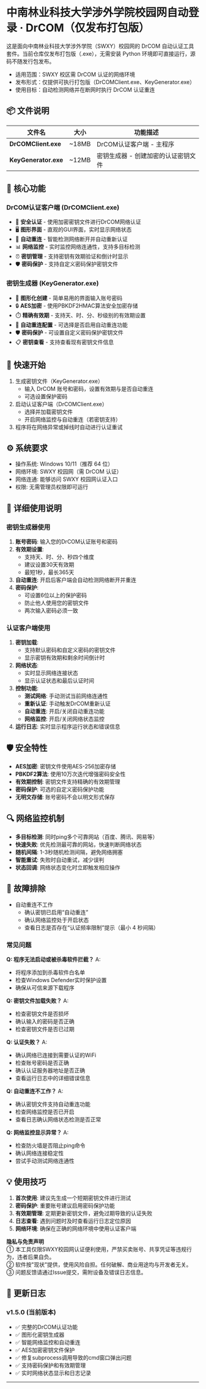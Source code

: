 # 中南林业科技大学涉外学院校园网自动登录 · DrCOM（仅发布打包版）

这是面向中南林业科技大学涉外学院（SWXY）校园网的 DrCOM 自动认证工具套件。当前仓库仅发布打包版（.exe），无需安装 Python 环境即可直接运行，源码不随发行包发布。

- 适用范围：SWXY 校区需 DrCOM 认证的网络环境
- 发布形式：仅提供可执行打包版（DrCOMClient.exe、KeyGenerator.exe）
- 使用目标：自动检测网络并在断网时执行 DrCOM 认证重连

## 📦 文件说明

| 文件名 | 大小 | 功能描述 |
|--------|------|----------|
| **DrCOMClient.exe** | ~18MB | DrCOM认证客户端 - 主程序 |
| **KeyGenerator.exe** | ~12MB | 密钥生成器 - 创建加密的认证密钥文件 |

## 🌟 核心功能

### DrCOM认证客户端 (DrCOMClient.exe)
- 🔐 **安全认证** - 使用加密密钥文件进行DrCOM网络认证
- 🖥️ **图形界面** - 直观的GUI界面，实时显示网络状态
- 🔄 **自动重连** - 智能检测网络断开并自动重新认证
- 📊 **网络监控** - 实时监控网络连通性，支持多目标检测
- ⏰ **密钥管理** - 支持密钥有效期验证和倒计时显示
- 🛡️ **密码保护** - 支持自定义密码保护密钥文件

### 密钥生成器 (KeyGenerator.exe)
- 📝 **图形化创建** - 简单易用的界面输入账号密码
- 🔒 **AES加密** - 使用PBKDF2HMAC算法安全加密存储
- ⏱️ **精确有效期** - 支持天、时、分、秒级别的有效期设置
- 🔄 **自动重连配置** - 可选择是否启用自动重连功能
- 🛡️ **密码保护** - 可设置自定义密码保护密钥文件
- 📋 **密钥查看** - 支持查看现有密钥文件信息

## 🚀 快速开始

1. 生成密钥文件（KeyGenerator.exe）
   - 输入 DrCOM 账号和密码，设置有效期与是否自动重连
   - 可选设置保护密码
2. 启动认证客户端（DrCOMClient.exe）
   - 选择并加载密钥文件
   - 开启网络监控与自动重连（若密钥支持）
3. 程序将在网络异常或掉线时自动进行认证重试

## ⚙️ 系统要求

- 操作系统: Windows 10/11（推荐 64 位）
- 网络环境: SWXY 校园网（需 DrCOM 认证）
- 网络连通: 能够访问 SWXY 校园网认证入口
- 权限: 无需管理员权限即可运行

## 🔧 详细使用说明

### 密钥生成器使用
1. **账号密码**: 输入您的DrCOM认证账号和密码
2. **有效期设置**: 
   - 支持天、时、分、秒四个维度
   - 建议设置30天有效期
   - 最短1秒，最长365天
3. **自动重连**: 开启后客户端会自动检测网络断开并重连
4. **密码保护**: 
   - 可设置6位以上的保护密码
   - 防止他人使用您的密钥文件
   - 两次输入密码必须一致

### 认证客户端使用
1. **密钥加载**: 
   - 支持默认密码和自定义密码的密钥文件
   - 显示密钥有效期和剩余时间倒计时
2. **网络状态**: 
   - 实时显示网络连接状态
   - 显示认证状态和最后认证时间
3. **控制功能**:
   - **测试网络**: 手动测试当前网络连通性
   - **重新认证**: 手动触发DrCOM重新认证
   - **自动重连**: 开启/关闭自动重连功能
   - **网络监控**: 开启/关闭网络状态监控
4. **运行日志**: 实时显示程序运行状态和错误信息

## 🛡️ 安全特性

- **AES加密**: 密钥文件使用AES-256加密存储
- **PBKDF2算法**: 使用10万次迭代增强密码安全性
- **有效期控制**: 密钥文件支持精确的有效期管理
- **密码保护**: 可选的自定义密码保护功能
- **无明文存储**: 账号密码不会以明文形式保存

## 🔍 网络监控机制

- **多目标检测**: 同时ping多个可靠网站（百度、腾讯、网易等）
- **快速失败**: 优先检测最可靠的网站，快速判断网络状态
- **随机间隔**: 1-3秒随机检测间隔，避免网络拥塞
- **智能重试**: 失败时自动重试，减少误判
- **状态回调**: 网络状态变化时立即触发相应操作

## 🐛 故障排除

- 自动重连不工作
  - 确认密钥已启用“自动重连”
  - 确认网络监控处于开启状态
  - 查看日志是否存在“认证频率限制”提示（最小 4 秒间隔）

### 常见问题

**Q: 程序无法启动或被杀毒软件拦截？**
A: 
- 将程序添加到杀毒软件白名单
- 检查Windows Defender实时保护设置
- 确保从可信来源下载程序

**Q: 密钥文件加载失败？**
A: 
- 检查密钥文件是否损坏
- 确认输入的密码是否正确
- 检查密钥文件是否已过期

**Q: 认证失败？**
A: 
- 确认网络已连接到需要认证的WiFi
- 检查账号密码是否正确
- 确认认证服务器地址是否正确
- 查看运行日志中的详细错误信息

**Q: 自动重连不工作？**
A: 
- 确认密钥文件支持自动重连功能
- 检查网络监控是否已开启
- 查看日志确认网络状态检测是否正常

**Q: 网络监控显示异常？**
A: 
- 检查防火墙是否阻止ping命令
- 确认网络连接稳定性
- 尝试手动测试网络连通性

## 💡 使用技巧

1. **首次使用**: 建议先生成一个短期密钥文件进行测试
2. **密码保护**: 重要账号建议启用密码保护功能
3. **有效期管理**: 定期更新密钥文件，避免过期导致的认证失败
4. **日志查看**: 遇到问题时及时查看运行日志定位原因
5. **网络环境**: 确保在正确的网络环境中使用认证客户端
 
**隐私与免责声明**  
① 本工具仅限SWXY校园网认证便利使用，严禁买卖账号、共享凭证等违规行为，违者后果自负。  
② 软件按"现状"提供，使用风险自担。任何破解、商业用途均与开发者无关。  
③ 问题反馈请通过Issue提交，需附设备及错误日志信息。  
 
## 📝 更新日志

### v1.5.0 (当前版本)
- ✅ 完整的DrCOM认证功能
- ✅ 图形化密钥生成器
- ✅ 智能网络监控和自动重连
- ✅ AES加密密钥文件保护
- ✅ 修复subprocess调用导致的cmd窗口弹出问题
- ✅ 支持密码保护和有效期管理
- ✅ 实时网络状态显示和日志记录

---
